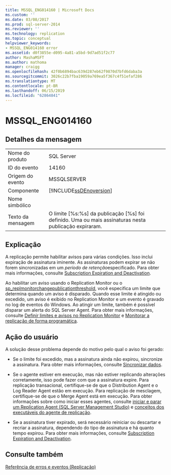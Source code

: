 ```yaml
---
title: MSSQL_ENG014160 | Microsoft Docs
ms.custom: ''
ms.date: 03/08/2017
ms.prod: sql-server-2014
ms.reviewer: ''
ms.technology: replication
ms.topic: conceptual
helpviewer_keywords:
- MSSQL_ENG014160 error
ms.assetid: d0f3855e-d095-4a81-a5bd-9d7ad51f2c77
author: MashaMSFT
ms.author: mathoma
manager: craigg
ms.openlocfilehash: 42f0b6894bac639d287eb62f9870d7bfd6daba3a
ms.sourcegitcommit: 3026c22b7fba19059a769ea5f367c4f51efaf286
ms.translationtype: MT
ms.contentlocale: pt-BR
ms.lasthandoff: 06/15/2019
ms.locfileid: "62864841"
---
```

# <a name="mssqleng014160"></a>MSSQL_ENG014160
    
## <a name="message-details"></a>Detalhes da mensagem  
  
|||  
|-|-|  
|Nome do produto|SQL Server|  
|ID do evento|14160|  
|Origem do evento|MSSQLSERVER|  
|Componente|[!INCLUDE[ssDEnoversion](../../includes/ssdenoversion-md.md)]|  
|Nome simbólico||  
|Texto da mensagem|O limite [%s:%s] da publicação [%s] foi definido. Uma ou mais assinaturas nesta publicação expiraram.|  
  
## <a name="explanation"></a>Explicação  
 A replicação permite habilitar avisos para várias condições. Isso inclui expiração de assinatura iminente. As assinaturas podem expirar se não forem sincronizadas em um *período de retenção*especificado. Para obter mais informações, consulte [Subscription Expiration and Deactivation](subscription-expiration-and-deactivation.md).  
  
 Ao habilitar um aviso usando o Replication Monitor ou o [sp_replmonitorchangepublicationthreshold](/sql/relational-databases/system-stored-procedures/sp-replmonitorchangepublicationthreshold-transact-sql), você especifica um limite que determina quando um aviso é disparado. Quando esse limite é atingido ou excedido, um aviso é exibido no Replication Monitor e um evento é gravado no log de eventos do Windows. Ao atingir um limite, também é possível disparar um alerta do SQL Server Agent. Para obter mais informações, consulte [Definir limites e avisos no Replication Monitor](monitor/set-thresholds-and-warnings-in-replication-monitor.md) e [Monitorar a replicação de forma programática](monitoring-replication.md).  
  
## <a name="user-action"></a>Ação do usuário  
 A solução desse problema depende do motivo pelo qual o aviso foi gerado:  
  
-   Se o limite foi excedido, mas a assinatura ainda não expirou, sincronize a assinatura. Para obter mais informações, consulte [Sincronizar dados](synchronize-data.md).  
  
-   Se o agente estiver em execução, mas não estiver replicando alterações corretamente, isso pode fazer com que a assinatura expire. Para replicação transacional, certifique-se de que o Distribution Agent e o Log Reader Agent estão em execução. Para replicação de mesclagem, certifique-se de que o Merge Agent está em execução. Para obter informações sobre como iniciar esses agentes, consulte [iniciar e parar um Replication Agent &#40;SQL Server Management Studio&#41;](agents/start-and-stop-a-replication-agent-sql-server-management-studio.md) e [conceitos dos executáveis do agente de replicação](concepts/replication-agent-executables-concepts.md).  
  
-   Se a assinatura tiver expirado, será necessário reiniciar ou descartar e recriar a assinatura, dependendo do tipo de assinatura e há quanto tempo expirou. Para obter mais informações, consulte [Subscription Expiration and Deactivation](subscription-expiration-and-deactivation.md).  
  
## <a name="see-also"></a>Consulte também  
 [Referência de erros e eventos &#40;Replicação&#41;](errors-and-events-reference-replication.md)  
  
  
